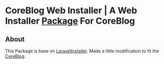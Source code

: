 # CoreBlog Web Installer | A Web Installer [Package](https://packagist.org/packages/flex/installer) For CoreBlog

## About

This Package is base on [LaravelInstaller](https://github.com/rashidlaasri/LaravelInstaller). Made a little modification to fit the [CoreBlog](https://github.com/inbjo/CoreBlog).
